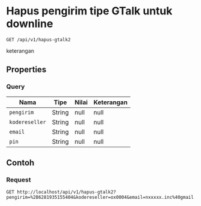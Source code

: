 # Hapus pengirim tipe GTalk untuk downline
```http
GET /api/v1/hapus-gtalk2
```
keterangan
## Properties
### Query
Nama | Tipe | Nilai | Keterangan
--- | --- | --- | ---
<code>pengirim</code> | String | null | null
<code>kodereseller</code> | String | null | null
<code>email</code> | String | null | null
<code>pin</code> | String | null | null
## Contoh
### Request
```http
GET http://localhost/api/v1/hapus-gtalk2?pengirim=%2B6281935155404&kodereseller=ox0004&email=nxxxxx.inc%40gmail.com&pin=1234


```
